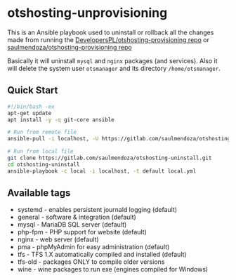 # otshosting-unprovisioning

This is an Ansible playbook used to uninstall or rollback all the changes made from running the [DevelopersPL/otshosting-provisioning repo](https://github.com/DevelopersPL/otshosting-provisioning) or [saulmendoza/otshosting-provisioning repo](https://gitlab.com/saulmendoza/otshosting-provisioning)

Basically it will uninstall `mysql` and `nginx` packages (and services). Also it will delete the system user `otsmanager` and its directory `/home/otsmanager`.

## Quick Start

```bash
#!/bin/bash -ex
apt-get update
apt install -y -q git-core ansible

# Run from remote file
ansible-pull -i localhost, -U https://gitlab.com/saulmendoza/otshosting-uninstall.git -d /srv/otshosting-uninstall --purge -t default

# Run from local file
git clone https://gitlab.com/saulmendoza/otshosting-uninstall.git
cd otshosting-uninstall
ansible-playbook -c local -i localhost, -t default local.yml
```

## Available tags

* systemd - enables persistent journald logging (default)
* general - software & integration (default)
* mysql - MariaDB SQL server (default)
* php-fpm - PHP support for website (default)
* nginx - web server (default)
* pma - phpMyAdmin for easy administration (default)
* tfs - TFS 1.X automatically compiled and installed (default)
* tfs-old - packages ONLY to compile older versions
* wine - wine packages to run exe (engines compiled for Windows)
